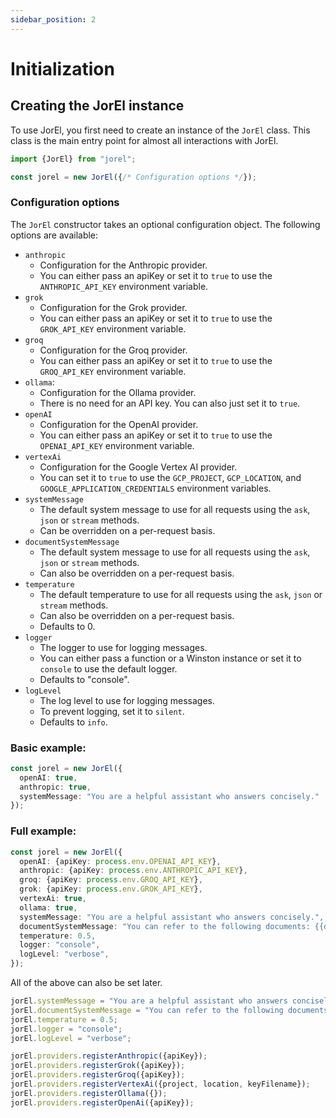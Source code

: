 ```yaml
---
sidebar_position: 2
---
```


# Initialization

## Creating the JorEl instance

To use JorEl, you first need to create an instance of the `JorEl` class. This class is the main entry point for almost all interactions with JorEl.

```typescript
import {JorEl} from "jorel";

const jorel = new JorEl({/* Configuration options */});
```

### Configuration options

The `JorEl` constructor takes an optional configuration object. The following options are available:

- `anthropic`
  - Configuration for the Anthropic provider. 
  - You can either pass an apiKey or set it to `true` to use the `ANTHROPIC_API_KEY` environment variable.
- `grok`
  - Configuration for the Grok provider. 
  - You can either pass an apiKey or set it to `true` to use the `GROK_API_KEY` environment variable.
- `groq`
  - Configuration for the Groq provider. 
  - You can either pass an apiKey or set it to `true` to use the `GROQ_API_KEY` environment variable.
- `ollama`: 
  - Configuration for the Ollama provider. 
  - There is no need for an API key. You can also just set it to `true`.
- `openAI`
  - Configuration for the OpenAI provider. 
  - You can either pass an apiKey or set it to `true` to use the `OPENAI_API_KEY` environment variable.
- `vertexAi`
  - Configuration for the Google Vertex AI provider. 
  - You can set it to `true` to use the `GCP_PROJECT`, `GCP_LOCATION`, and `GOOGLE_APPLICATION_CREDENTIALS` environment variables.
- `systemMessage`
  - The default system message to use for all requests using the `ask`, `json` or `stream` methods. 
  - Can be overridden on a per-request basis.
- `documentSystemMessage` 
  - The default system message to use for all requests using the `ask`, `json` or `stream` methods. 
  - Can also be overridden on a per-request basis.
- `temperature`
  - The default temperature to use for all requests using the `ask`, `json` or `stream` methods. 
  - Can also be overridden on a per-request basis. 
  - Defaults to 0.
- `logger`
  - The logger to use for logging messages. 
  - You can either pass a function or a Winston instance or set it to `console` to use the default logger. 
  - Defaults to "console".
- `logLevel`
  - The log level to use for logging messages.
  - To prevent logging, set it to `silent`.
  - Defaults to `info`.

### Basic example:

```typescript
const jorel = new JorEl({
  openAI: true,
  anthropic: true,
  systemMessage: "You are a helpful assistant who answers concisely."
});
```

### Full example:

```typescript
const jorel = new JorEl({
  openAI: {apiKey: process.env.OPENAI_API_KEY},
  anthropic: {apiKey: process.env.ANTHROPIC_API_KEY},
  groq: {apiKey: process.env.GROQ_API_KEY},
  grok: {apiKey: process.env.GROK_API_KEY},
  vertexAi: true,
  ollama: true,
  systemMessage: "You are a helpful assistant who answers concisely.",
  documentSystemMessage: "You can refer to the following documents: {{documents}}",
  temperature: 0.5,
  logger: "console",
  logLevel: "verbose",
});
```

All of the above can also be set later.

```typescript
jorEl.systemMessage = "You are a helpful assistant who answers concisely.";
jorEl.documentSystemMessage = "You can refer to the following documents: {{documents}}";
jorEl.temperature = 0.5;
jorEl.logger = "console";
jorEl.logLevel = "verbose";

jorEl.providers.registerAnthropic({apiKey});
jorEl.providers.registerGrok({apiKey});
jorEl.providers.registerGroq({apiKey});
jorEl.providers.registerVertexAi({project, location, keyFilename});
jorEl.providers.registerOllama({});
jorEl.providers.registerOpenAi({apiKey});
```